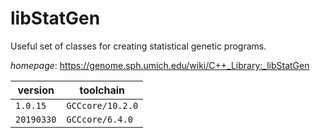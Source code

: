 # libStatGen

Useful set of classes for creating statistical genetic programs.

*homepage*: <https://genome.sph.umich.edu/wiki/C++_Library:_libStatGen>

version | toolchain
--------|----------
``1.0.15`` | ``GCCcore/10.2.0``
``20190330`` | ``GCCcore/6.4.0``
